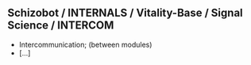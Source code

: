 ## Schizobot / INTERNALS / Vitality-Base / Signal Science / INTERCOM
* Intercommunication; (between modules)
* [...]
